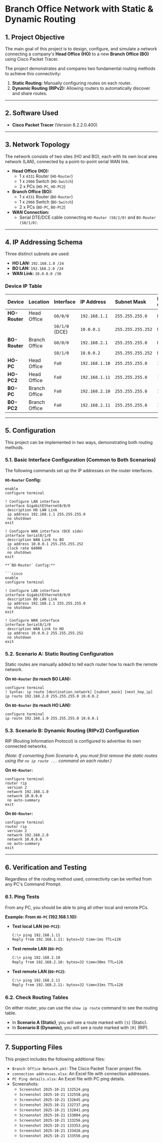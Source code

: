 
# Branch Office Network with Static & Dynamic Routing

## 1. Project Objective

The main goal of this project is to design, configure, and simulate a network connecting a company's **Head Office (HO)** to a new **Branch Office (BO)** using Cisco Packet Tracer.

The project demonstrates and compares two fundamental routing methods to achieve this connectivity:
1.  **Static Routing:** Manually configuring routes on each router.
2.  **Dynamic Routing (RIPv2):** Allowing routers to automatically discover and share routes.

---

## 2. Software Used

* **Cisco Packet Tracer** (Version 8.2.2.0.400)

---

## 3. Network Topology

The network consists of two sites (HO and BO), each with its own local area network (LAN), connected by a point-to-point serial WAN link.

* **Head Office (HO):**
    * 1 x `4331` Router (`HO-Router`)
    * 1 x `2960` Switch (`HO-Switch`)
    * 2 x PCs (`HO-PC`, `HO-PC2`)
* **Branch Office (BO):**
    * 1 x `4331` Router (`BO-Router`)
    * 1 x `2960` Switch (`BO-Switch`)
    * 2 x PCs (`BO-PC`, `BO-PC2`)
* **WAN Connection:**
    * Serial DTE/DCE cable connecting `HO-Router (S0/1/0)` and `BO-Router (S0/1/0)`.



---

## 4. IP Addressing Schema

Three distinct subnets are used:

* **HO LAN:** `192.168.1.0 /24`
* **BO LAN:** `192.168.2.0 /24`
* **WAN Link:** `10.0.0.0 /30`

### Device IP Table

| Device | Location | Interface | IP Address | Subnet Mask | Default Gateway |
| :--- | :--- | :--- | :--- | :--- | :--- |
| **HO-Router** | Head Office | `G0/0/0` | `192.168.1.1` | `255.255.255.0` | `N/A` |
| | | `S0/1/0` (DCE) | `10.0.0.1` | `255.255.255.252` | `N/A` |
| **BO-Router** | Branch Office | `G0/0/0` | `192.168.2.1` | `255.255.255.0` | `N/A` |
| | | `S0/1/0` | `10.0.0.2` | `255.255.255.252` | `N/A` |
| **HO-PC** | Head Office | `Fa0` | `192.168.1.10` | `255.255.255.0` | `192.168.1.1` |
| **HO-PC2** | Head Office | `Fa0` | `192.168.1.11` | `255.255.255.0` | `192.168.1.1` |
| **BO-PC** | Branch Office | `Fa0` | `192.168.2.10` | `255.255.255.0` | `192.168.2.1` |
| **BO-PC2** | Branch Office | `Fa0` | `192.168.2.11` | `255.255.255.0` | `192.168.2.1` |

---

## 5. Configuration

This project can be implemented in two ways, demonstrating both routing methods.

### 5.1. Basic Interface Configuration (Common to Both Scenarios)

The following commands set up the IP addresses on the router interfaces.

**`HO-Router` Config:**
```cisco
enable
configure terminal

! Configure LAN interface
interface GigabitEthernet0/0/0
 description HO LAN Link
 ip address 192.168.1.1 255.255.255.0
 no shutdown
exit

! Configure WAN interface (DCE side)
interface Serial0/1/0
 description WAN Link to BO
 ip address 10.0.0.1 255.255.255.252
 clock rate 64000
 no shutdown
exit

**`BO-Router` Config:**

```cisco
enable
configure terminal

! Configure LAN interface
interface GigabitEthernet0/0/0
 description BO LAN Link
 ip address 192.168.2.1 255.255.255.0
 no shutdown
exit

! Configure WAN interface
interface Serial0/1/0
 description WAN Link to HO
 ip address 10.0.0.2 255.255.255.252
 no shutdown
exit
```

### 5.2. Scenario A: Static Routing Configuration

Static routes are manually added to tell each router how to reach the remote network.

**On `HO-Router` (to reach BO LAN):**

```cisco
configure terminal
! Syntax: ip route [destination_network] [subnet_mask] [next_hop_ip]
ip route 192.168.2.0 255.255.255.0 10.0.0.2
```

**On `BO-Router` (to reach HO LAN):**

```cisco
configure terminal
ip route 192.168.1.0 255.255.255.0 10.0.0.1
```

### 5.3. Scenario B: Dynamic Routing (RIPv2) Configuration

RIP (Routing Information Protocol) is configured to advertise its own connected networks.

*(Note: If converting from Scenario A, you must first remove the static routes using the `no ip route ...` command on each router.)*

**On `HO-Router`:**

```cisco
configure terminal
router rip
 version 2
 network 192.168.1.0
 network 10.0.0.0
 no auto-summary
exit
```

**On `BO-Router`:**

```cisco
configure terminal
router rip
 version 2
 network 192.168.2.0
 network 10.0.0.0
 no auto-summary
exit
```

-----

## 6\. Verification and Testing

Regardless of the routing method used, connectivity can be verified from any PC's Command Prompt.

### 6.1. Ping Tests

From any PC, you should be able to ping all other local and remote PCs.

**Example: From `HO-PC` (192.168.1.10):**

  * **Test local LAN (`HO-PC2`):**
    ```bash
    C:\> ping 192.168.1.11
    Reply from 192.168.1.11: bytes=32 time<1ms TTL=128
    ```
  * **Test remote LAN (`BO-PC`):**
    ```bash
    C:\> ping 192.168.2.10
    Reply from 192.168.2.10: bytes=32 time=30ms TTL=126
    ```
  * **Test remote LAN (`BO-PC2`):**
    ```bash
    C:\> ping 192.168.2.11
    Reply from 192.168.2.11: bytes=32 time=31ms TTL=126
    ```

### 6.2. Check Routing Tables

On either router, you can use the `show ip route` command to see the routing table.

  * In **Scenario A (Static)**, you will see a route marked with `[S]` (Static).
  * In **Scenario B (Dynamic)**, you will see a route marked with `[R]` (RIP).

<!-- end list -->

---

## 7. Supporting Files

This project includes the following additional files:

*   `Branch Office Network.pkt`: The Cisco Packet Tracer project file.
*   `connection addresses.xlsx`: An Excel file with connection addresses.
*   `PC Ping details.xlsx`: An Excel file with PC ping details.
*   Screenshots:
    *   `Screenshot 2025-10-21 132524.png`
    *   `Screenshot 2025-10-21 132558.png`
    *   `Screenshot 2025-10-21 132645.png`
    *   `Screenshot 2025-10-21 132737.png`
    *   `Screenshot 2025-10-21 132841.png`
    *   `Screenshot 2025-10-21 133004.png`
    *   `Screenshot 2025-10-21 133256.png`
    *   `Screenshot 2025-10-21 133353.png`
    *   `Screenshot 2025-10-21 133426.png`
    *   `Screenshot 2025-10-21 133556.png`